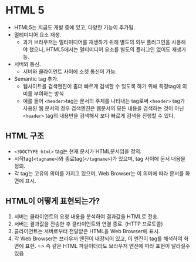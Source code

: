 # HTML 5

- HTML5는 지금도 개발 중에 있고, 다양한 기능이 추가됨.
- 멀티미디어 요소 재생.
  - 과거 브라우저는 멀티미디어를 재생하기 위해 별도의 외부 플러그인을 사용해야 했으나, HTML5에서는 멀티미디어 요소를 별도의 플러그인 없이도 재생가능.
- 서버와 통신.
  - 서버와 클라이언트 사이에 소켓 통신이 가능.
- Semantic tag 추가.
  - 웹사이트를 검색엔진이 좀더 빠르게 검색할 수 있도록 하기 위해 특정tag에 의미를 부여하는 방식
  - 예를 들어 `<header>`tag는 문서의 주제를 나타내는 tag로써 `<header>` tag가 사용된 웹 문서의 경우 검색엔진은 웹문서의 모든 내용을 검색하는 것이 아닌 `<header>` tag의 내용만을 검색해서 보다 빠르게 검색을 진행할 수 있다.

## HTML 구조

- `<!DOCTYPE html>` tag는 현재 문서가 HTML문서임을 정의.
- 시작tag(`<tagname>`)와 종료tag(`</tagname>`)가 있으며, tag 사이에 문서 내용을 정의.
- 각 tag는 고유의 의미를 가지고 있으며, Web Browser는 이 의미에 따라 문서를 화면에 표시.

## HTML이 어떻게 표현되는가?

1. 서버는 클라이언트의 요청 내용을 분석하여 결과값을 HTML로 전송.
2. 서버는 결과값을 전송한 후 클라이언트와 연결 종료. (HTTP 프로토콜)
3. 클라이언트는 서버로부터 전달받은 HTML을 Web Browser에 표시.
4. 각 Web Browser는 브라우저 엔진이 내장되어 있고, 이 엔진이 tag를 해석하여 화면에 표현.
   => 즉 같은 HTML 파일이더라도 브라우저 엔진에 따라 표현이 달라질수 있음
